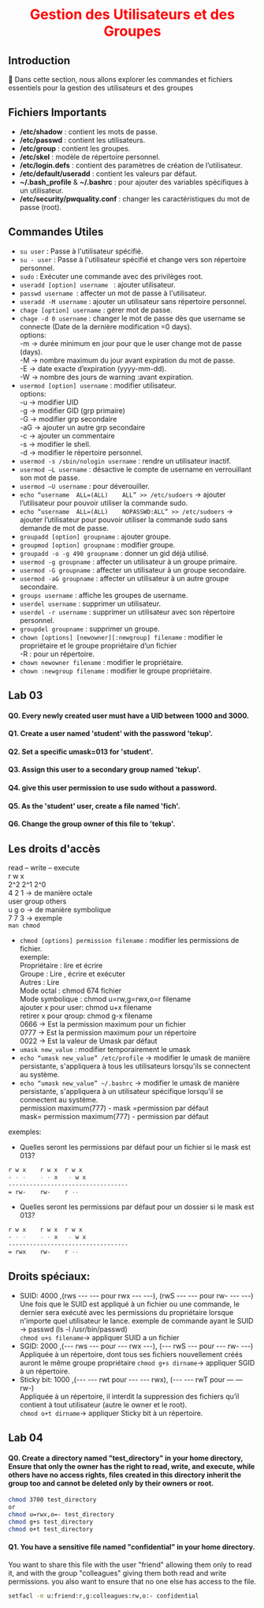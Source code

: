 <h1 align="center" style="color: red;">Gestion des Utilisateurs et des Groupes</h1>

## Introduction
👋 Dans cette section, nous allons explorer les commandes et fichiers essentiels pour la gestion des utilisateurs et des groupes 
## Fichiers Importants

- **/etc/shadow** : contient les mots de passe.
- **/etc/passwd** : contient les utilisateurs.
- **/etc/group** : contient les groupes.
- **/etc/skel** : modèle de répertoire personnel.
- **/etc/login.defs** : contient des paramètres de création de l’utilisateur.
- **/etc/default/useradd** : contient les valeurs par défaut.
- **~/.bash_profile** & **~/.bashrc** : pour ajouter des variables spécifiques à un utilisateur.
- **/etc/security/pwquality.conf** : changer les caractéristiques du mot de passe (root).

## Commandes Utiles

- `su user` : Passe à l'utilisateur spécifié.  
- `su - user` : Passe à l'utilisateur spécifié et change vers son répertoire personnel.  
- `sudo` : Exécuter une commande avec des privilèges root.  
- `useradd [option] username ` : ajouter utilisateur.  
- `passwd username `: affecter un mot de passe à l'utilisateur.  
- `useradd -M username` : ajouter un utilisateur sans répertoire personnel.  
- `chage [option] username` : gérer mot de passe.  
- `chage -d 0 username` : changer le mot de passe dès que username se connecte (Date de la dernière modification =0 days).  
options:  
-m → durée minimum en jour pour que le user change mot de passe (days).  
-M → nombre maximum du jour avant expiration du mot de passe.  
-E → date exacte d’expiration (yyyy-mm-dd).  
-W → nombre des jours de warning :avant expiration.  
- `usermod [option] username` : modifier utilisateur.  
options:  
-u → modifier UID  
-g → modifier GID (grp primaire)  
-G → modifier grp secondaire  
-aG → ajouter un autre grp secondaire  
-c  → ajouter un commentaire  
-s → modifier le shell.  
-d → modifier le répertoire personnel.  
- `usermod -s /sbin/nologin username` : rendre un utilisateur inactif.  
- `usermod –L username` : désactive le compte de username en verrouillant son mot de passe.  
- `usermod –U username` : pour déverouiller.  
- `echo “username  ALL=(ALL)	ALL” >> /etc/sudoers` → ajouter l’utilisateur pour pouvoir utiliser la commande sudo.  
- `echo “username  ALL=(ALL)	NOPASSWD:ALL” >> /etc/sudoers` → ajouter l’utilisateur pour pouvoir utiliser la commande sudo sans demande de mot de passe.  
- `groupadd [option] groupname` : ajouter groupe.  
- `groupmod [option] groupname` : modifier groupe.  
- `groupadd -o -g 490 groupname` : donner un gid déjà utilisé.  
- `usermod -g groupname` : affecter un utilisateur à un groupe primaire.  
- `usermod -G groupname` : affecter un utilisateur à un groupe secondaire.  
- `usermod -aG groupname` : affecter un utilisateur à un autre groupe secondaire.  
- `groups username` : affiche les groupes de username.  
- `userdel username` : supprimer un utilisateur.  
- `userdel -r username` : supprimer un utilisateur avec son répertoire personnel.  
- `groupdel groupname` : supprimer un groupe.  
- `chown [options] [newowner][:newgroup] filename` : modifier le propriétaire et le groupe propriétaire d’un fichier  
-R : pour un répertoire.  
- `chown newowner filename` : modifier le propriétaire.  
- `chown :newgroup filename` : modifier le groupe propriétaire.  
## Lab 03

#### Q0.  Every newly created user must have a UID between 1000 and 3000.
<!--
```bash
vim /etc/login.defs
UID_MIN                  1000
UID_MAX                  3000

```
-->

#### Q1. Create a user named 'student' with the password 'tekup'.
<!--
```bash
useradd student
passwd student

```
-->
#### Q2. Set a specific umask=013 for 'student'.

<!--
```bash
su - student
vim .bashrc
umask 0013
exit
su  student
umask


```
-->
#### Q3. Assign this user to a secondary group named 'tekup'.
<!--
```bash
groupadd tekup
usermod -G tekup student

```
-->
#### Q4. give this user permission to use sudo without a password.
<!--
```bash
echo “student	ALL=(ALL)	NOPASSWD:ALL” >> /etc/sudoers
or 
vim /etc/sudoers
student	ALL=(ALL)	NOPASSWD:ALL
```
-->
#### Q5. As the 'student' user, create a file named 'fich'.
<!--
```bash
su - student
touch fich

```
-->
#### Q6. Change the group owner of this file to 'tekup'.
<!--
```bash
sudo chown :tekup fich
```
-->
## Les droits d'accès  
read – write – execute  
r	 w 	x  
2^2	2^1	2^0  
4	2	1 → de manière octale  
user    group  others  
u 	g 	o → de manière symbolique  
7 	7	3 → exemple  
`man chmod`  
- `chmod [options] permission filename` : modifier les permissions de fichier.  
exemple:  
Propriétaire : lire et écrire  
Groupe : Lire , écrire et exécuter  
Autres : Lire  
Mode octal : chmod 674 fichier  
Mode symbolique : chmod u=rw,g=rwx,o=r filename  
ajouter x pour user: chmod u+x filename  
retirer x pour qroup: chmod g-x filename  
0666 → Est la permission maximum pour un fichier  
0777 → Est la permission maximum pour un répertoire  
0022 → Est la valeur de Umask par défaut  
- `umask new_value` : modifier temporairement le umask
- `echo “umask new_value” /etc/profile` → modifier le umask de manière persistante, s'appliquera à tous les utilisateurs lorsqu'ils se connectent au système.  
- `echo “umask new_value” ~/.bashrc` → modifier le umask de manière persistante, s'appliquera à un utilisateur spécifique lorsqu'il se connectent au système.  
permission maximum(777) - mask =permission par défaut  
mask= permission maximum(777) - permission par défaut  



exemples:  
- Quelles seront les permissions par défaut pour un fichier si le mask est 013?  
```bash
r w x	 r w x 	r w x  
- - -	 - - x	 - w x   
----------------------------------  
= rw-	 rw-	r --  
```

- Quelles seront les permissions par défaut pour un dossier si le mask est 013? 
```bash 
r w x	 r w x 	r w x  
- - -	 - - x	 - w x  
----------------------------------  
= rwx	 rw-	r --  
```
## Droits spéciaux:  
- SUID: 4000 ,(rws --- --- pour rwx --- ---), (rwS --- --- pour rw- --- ---)  
Une fois que le SUID est appliqué à un fichier ou une commande, le dernier sera exécuté avec les permissions du propriétaire lorsque n'importe quel utilisateur le lance.
exemple de commande ayant le SUID →  passwd (ls -l /usr/bin/passwd)  
`chmod u+s filename`→ appliquer SUID a un fichier 
- SGID: 2000  ,(--- rws --- pour --- rwx ---), (--- rwS --- pour --- rw- ---)  
Appliquée à un répertoire, dont tous ses fichiers nouvellement créés auront le même groupe propriétaire
`chmod g+s dirname`→ appliquer SGID à un répertoire.  
- Sticky bit: 1000 ,(--- --- rwt pour --- --- rwx), (--- --- rwT pour — — rw-)  
Appliquée à un répertoire, il interdit la suppression des fichiers qu’il contient à tout utilisateur (autre le owner et le root).  
`chmod o+t dirname`→ appliquer Sticky bit  à un répertoire.  

## Lab 04

#### Q0. Create a directory named "test_directory" in your home directory, Ensure that only the owner has the right to read, write, and execute, while others have no access rights, files created in this directory inherit the group too and cannot be deleted only by their owners or root. 

```bash
chmod 3700 test_directory
or 
chmod u=rwx,o=- test_directory
chmod g+s test_directory
chmod o+t test_directory

```



#### Q1. You have a sensitive file named "confidential" in your home directory. 
You want to share this file with the user "friend" allowing them only to read it, and with the group "colleagues" giving them both read and write permissions. you also want to ensure that no one else has access to the file.


```bash
setfacl -m u:friend:r,g:colleagues:rw,o:- confidential 

```

